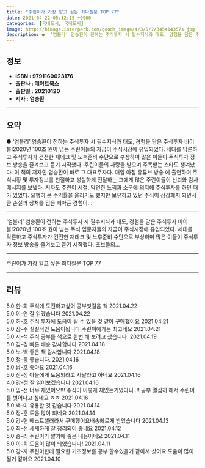 ```yaml
---
title: "주린이가 가장 알고 싶은 최다질문 TOP 77"
date: 2021-04-22 05:12:15 +0900
categories: [국내도서, 국내도서]
image: http://bimage.interpark.com/goods_image/4/3/5/7/345414357s.jpg
description: ●  ‘염블리’ 염승환이 전하는 주식투자 시 필수지식과 태도, 경험을 담은 주식투자 바이블!2020년 100조 원이 넘는 주린이들의 자금이 주식시장에 유입되었다. 세대를 막론하고 주식투자가 건전한 재테크 및 노후준비 수단으로 부상하며 많은 이들이 주식투자 정보 방송을 즐겨보고 듣기 시작했다. 주린이들의 
---
```


## **정보**

- **ISBN : 9791160023176**
- **출판사 : 메이트북스**
- **출판일 : 20210120**
- **저자 : 염승환**

------



## **요약**

●  ‘염블리’ 염승환이 전하는 주식투자 시 필수지식과 태도, 경험을 담은 주식투자 바이블!2020년 100조 원이 넘는 주린이들의 자금이 주식시장에 유입되었다. 세대를 막론하고 주식투자가 건전한 재테크 및 노후준비 수단으로 부상하며 많은 이들이 주식투자 정보 방송을 즐겨보고 듣기 시작했다. 주린이들의 사랑을 받으며 주목받는 스타도 생겨났다. 이 책의 저자인 염승환이 바로 그 대표주자다. 매일 아침 유튜브 방송 에 출연하며 주식시황 및 투자정보를 친절하고 성실하게 전달하는 그에게 많은 주린이들이 신뢰와 감사 메시지를 보냈다. 저자도 주린이 시절, 막연한 느낌과 소문에 의지해 주식투자를 하던 때가 있었다. 요행히 큰 수익률을 올리기도 했지만 보유하고 있던 주식이 상장폐지 되면서 큰 손실과 상처를 입은 뼈아픈 경험이...

------

‘염블리’ 염승환이 전하는 주식투자 시 필수지식과 태도,
경험을 담은 주식투자 바이블!2020년 100조 원이 넘는 주식 입문자들의 자금이 주식시장에 유입되었다. 세대를 막론하고 주식투자가 건전한 재테크 및 노후준비 수단으로 부상하며 많은 이들이 주식투자 정보 방송을 즐겨보고 듣기 시작했다. 초보들의... 

------


주린이가 가장 알고 싶은 최다질문 TOP 77 

------


## **리뷰** 

5.0 한-희 주식에 도전하고싶어  공부첫걸음 책 2021.04.22 <br/>5.0 이-연 잘 읽겠습니다  2021.04.22 <br/>5.0 허-호 주식 투자에 도움이 될 수 있을 것 같아 구매했어요 2021.04.21 <br/>5.0 장-주 실질적인 도움이됩니다
주린이에게는 최고네요 2021.04.21 <br/>5.0 서-석 주식 공부를 책으로 한번 해 보려고 샀습니다. 2021.04.19 <br/>5.0 김-경 빠른 배송 감사합니다  2021.04.18 <br/>5.0 노-백 좋은 책 감사합니다  2021.04.18 <br/>5.0 정-웅 좋습니다. 2021.04.16 <br/>5.0 남-호 좋아요 2021.04.16 <br/>5.0 진-정 아들에게 도움되라고 사달라고 하네요 2021.04.16 <br/>4.0 강-정 잘 읽어보겠습니다 2021.04.16 <br/>5.0 임-선 너무 재밌어요!!! 주식이 이렇게 재밌는거였다니..!! 공부 열심히 해서 주린이를 벗어나고 싶네요 ㅎㅎ  2021.04.16 <br/>5.0 백-미 유용할 것 같습니다  2021.04.14 <br/>5.0 정-훈 도움 많이 되네요 2021.04.14 <br/>5.0 강-현 베스트셀러라서 구매했어요배송빠르게 받았습니다 2021.04.13 <br/>5.0 최-선 세세하게 잘 정리되어 좋네요 2021.04.12 <br/>5.0 송-리 주린이가 알기에 좋은 내용이네요 2021.04.11 <br/>5.0 이-희 도움이 많이 되었습니다! 2021.04.11 <br/>5.0 강-자 주린이한테 필요한 기초정보를 공부 할수있을거 같아서 샀어요 도움이 많이 될거 같아요 2021.04.10 <br/>
